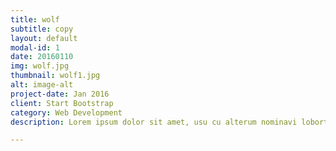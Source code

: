 ```yaml
---
title: wolf
subtitle: copy
layout: default
modal-id: 1
date: 20160110
img: wolf.jpg
thumbnail: wolf1.jpg
alt: image-alt
project-date: Jan 2016
client: Start Bootstrap
category: Web Development
description: Lorem ipsum dolor sit amet, usu cu alterum nominavi lobortis. At duo novum diceret. Tantas apeirian vix et, usu sanctus postulant inciderint ut, populo diceret necessitatibus in vim. Cu eum dicam feugiat noluisse.

---
```

